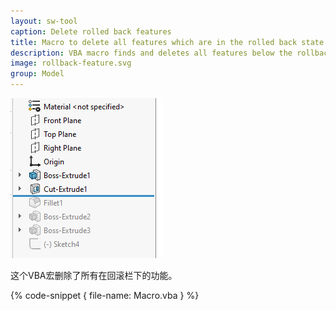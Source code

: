 ```yaml
---
layout: sw-tool
caption: Delete rolled back features
title: Macro to delete all features which are in the rolled back state in SOLIDWORKS document
description: VBA macro finds and deletes all features below the rollback bar
image: rollback-feature.svg
group: Model
---
```

![在功能管理器树中回滚的功能](rolled-back-features.png)

这个VBA宏删除了所有在回滚栏下的功能。

{% code-snippet { file-name: Macro.vba } %}